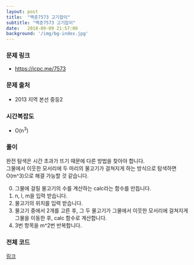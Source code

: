 ```yaml
---
layout: post
title:  "백준7573 고기잡이"
subtitle: "백준7573 고기잡이"
date:   2018-09-09 21:57:00
background: '/img/bg-index.jpg'
---
```


### 문제 링크
* https://icpc.me/7573

### 문제 출처
* 2013 지역 본선 중등2

### 시간복잡도
* O(n<sup>3</sup>)

### 풀이
완전 탐색은 시간 초과가 뜨기 때문에 다른 방법을 찾아야 합니다.<br>
그물에서 이웃한 모서리에 두 마리의 물고기가 걸쳐지게 하는 방식으로 탐색하면 O(m^3)으로 해결 가능할 것 같습니다.

0. 그물에 걸릴 물고기의 수를 계산하는 calc라는 함수를 만듭니다.
1. n, l, m을 입력 받습니다.
2. 물고기의 위치를 입력 받습니다.
3. 물고기 중에서 2개를 고른 후, 그 두 물고기가 그물에서 이웃한 모서리에 걸쳐지게 그물을 이동한 후, calc 함수로 계산합니다.
4. 3번 항목을 m^2번 반복합니다.

### 전체 코드
<a href = "https://github.com/justiceHui/BOJ/blob/master/KOI_Regional/7573.cpp">링크</a>
